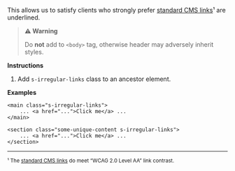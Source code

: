 This allows us to satisfy clients who strongly prefer [standard CMS links]¹ are underlined.

> **⚠️ Warning**
>
> Do **not** add to `<body>` tag, otherwise header may adversely inherit styles.

**Instructions**

1. Add `s-irregular-links` class to an ancestor element.

**Examples**

```
<main class="s-irregular-links">
    ... <a href="...">Click me</a> ...
</main>
```

```
<section class="some-unique-content s-irregular-links">
    ... <a href="...">Click me</a> ...
</section>
```

---

<small>¹ The [standard CMS links] do meet “WCAG 2.0 Level AA” link contrast.</small>

[standard CMS links]: /components/detail/links.cms
